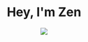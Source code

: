 <div align="center"><h1><b>Hey, I'm Zen</b></h1></div>

<div align="center">
  <a href="https://skillicons.dev">
    <img src="https://skillicons.dev/icons?i=git,kubernetes,docker,c,vim" />
  </a>
</div>
